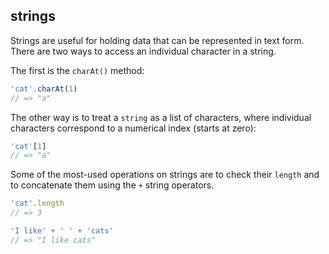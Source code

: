 ## strings

Strings are useful for holding data that can be represented in text form.
There are two ways to access an individual character in a string.

The first is the `charAt()` method:

```javascript
'cat'.charAt(1)
// => "a"
```

The other way is to treat a `string` as a list of characters, where individual characters correspond to a numerical index (starts at zero):

```javascript
'cat'[1]
// => "a"
```

Some of the most-used operations on strings are to check their `length` and to concatenate them using the `+` string operators.

```javascript
'cat'.length
// => 3

'I like' + ' ' + 'cats'
// => "I like cats"
```
